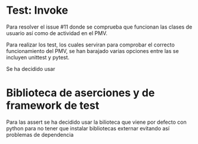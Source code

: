 # Test: Invoke

Para resolver el issue #11 donde se comprueba que funcionan las clases de usuario así como de actividad en el PMV.

Para realizar los test, los cuales serviran para comprobar el correcto funcionamiento del PMV, se han barajado varias opciones entre las se incluyen unittest y pytest.

Se ha decidido usar 

# Biblioteca de aserciones y de framework de test

Para las assert se ha decidido usar la bilioteca que viene por defecto con python para no tener que instalar bibliotecas externar evitando así problemas de dependencia